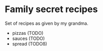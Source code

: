 # Family secret recipes

Set of recipes as given by my grandma.

- pizzas (TODO)
- sauces (TODO)
- spread (TODOß)